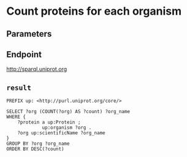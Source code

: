 # Count proteins for each organism

## Parameters


## Endpoint
http://sparql.uniprot.org

## `result`

```sparql
PREFIX up: <http://purl.uniprot.org/core/>

SELECT ?org (COUNT(?org) AS ?count) ?org_name
WHERE {
    ?protein a up:Protein ;
             up:organism ?org .
    ?org up:scientificName ?org_name
}
GROUP BY ?org ?org_name
ORDER BY DESC(?count)


```
